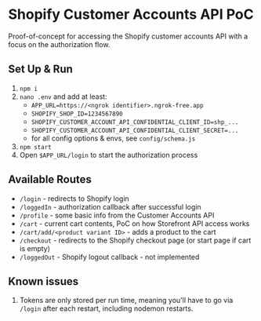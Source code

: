 # Shopify Customer Accounts API PoC

Proof-of-concept for accessing the Shopify customer accounts API with a focus on the authorization flow.

## Set Up & Run
1. `npm i`
2. `nano .env` and add at least:
   - `APP_URL=https://<ngrok identifier>.ngrok-free.app`
   - `SHOPIFY_SHOP_ID=1234567890`
   - `SHOPIFY_CUSTOMER_ACCOUNT_API_CONFIDENTIAL_CLIENT_ID=shp_...`
   - `SHOPIFY_CUSTOMER_ACCOUNT_API_CONFIDENTIAL_CLIENT_SECRET=...`
   - for all config options & envs, see `config/schema.js`
3. `npm start`
4. Open `$APP_URL/login` to start the authorization process

## Available Routes
- `/login` - redirects to Shopify login
- `/loggedIn` - authorization callback after successful login
- `/profile` - some basic info from the Customer Accounts API
- `/cart` - current cart contents, PoC on how Storefront API access works
- `/cart/add/<product variant ID>` - adds a product to the cart
- `/checkout` - redirects to the Shopify checkout page (or start page if cart is empty)
- `/loggedOut` - Shopify logout callback - not implemented

## Known issues
1. Tokens are only stored per run time, meaning you'll have to go via `/login` after each restart, including nodemon restarts.
